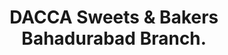 ---
title: "DACCA Sweets & Bakers Bahadurabad Branch."
url: /karachi/dacca-sweets-und-bakers-bahadurabad-branch/
shop: Bäckerei
---